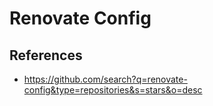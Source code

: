 # Renovate Config

## References

- https://github.com/search?q=renovate-config&type=repositories&s=stars&o=desc
